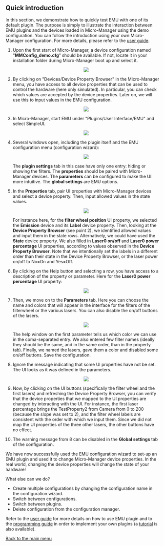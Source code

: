 ## Quick introduction

In this section, we demonstrate how to quickly test EMU with one of its default plugin. The purpose is simply to illustrate the interaction between EMU plugins and the devices loaded in Micro-Manager using the demo configuration. You can follow the introduction using your own Micro-Manager configuration. For more details, please refer to the [user guide](userguide.md).

1. Upon the first start of Micro-Manager, a device configuration named "**MMConfig_demo.cfg**" should be available. If not, locate it in your installation folder during Micro-Manager boot up and select it. 

   <p align="center">
   <img src="img/qi-start.png">
   </p>

2. By clicking on "Devices/Device Property Browser" in the Micro-Manager menu, you have access to all device properties that can be used to control the hardware (here only simulated). In particular, you can check which values are accepted by the device properties. Later on, we will use this to input values in the EMU configuration.

   <p align="center">
   <img src="img/qi-dpb.png">
   </p>

3. In Micro-Manager, start EMU under "Plugins/User Interface/EMU" and select SimpleUI.

   <p align="center">
   <img src="img/qi-select-plugin.png">
   </p>

4. Several windows open, including the plugin itself and the EMU configuration menu (configuration wizard):

   <p align="center">
   <img src="img/qi-wizard.png">
   </p>

   The **plugin settings** tab in this case have only one entry: hiding or showing the filters. The **properties** should be paired with Micro-Manager devices. The **parameters** can be configured to make the UI more intuitive. The **global settings** are EMU options.

5. In the **Properties** tab, pair UI properties with Micro-Manager devices and select a device property. Then, input allowed values in the state values.

   <p align="center">
   <img src="img/qi-props.PNG">
   </p>


   For instance here, for the **filter wheel position** UI property, we selected the **Emission** device and its **Label** device property. Then, looking at the **Device Property Browser** (see point 2), we identified allowed values and input them in the state rows. Alternatively, we could have used the **State** device property.
   We also filled in **Laser0 on/off** and **Laser0 power percentage** UI properties, according to values observed in the **Device Property Browser**.
   Note that we intentionally set the labels in a different order than their state in the Device Property Browser, or the laser power on/off to No=On and Yes=Off.

6. By clicking on the Help button and selecting a row, you have access to a description of the property or parameter. Here for the **Laser0 power percentage** UI property:

   <p align="center">
   <img src="img/qi-help.PNG">
   </p>

7. Then, we move on to the **Parameters** tab. Here you can choose the name and colors that will appear in the interface for the filters of the filterwheel or the various lasers. You can also disable the on/off buttons of the lasers.

   <p align="center">
   <img src="img/qi-params.PNG">
   </p>


   The help window on the first parameter tells us which color we can use in the coma-separated entry. We also entered few filter names (ideally they should be the same, and in the same order, than in the property tab). Finally, we named the lasers, gave them a color and disabled some on/off buttons. Save the configuration.

8. Ignore the message indicating that some UI properties have not be set. The UI looks as it was defined in the parameters.

   <p align="center">
   <img src="img/qi-ui.png">
   </p>

9. Now, by clicking on the UI buttons (specifically the filter wheel and the first lasers) and refreshing the Device Property Browser, you can verify that the device properties that we mapped to the UI properties are changed by interacting with the UI. For instance, the first laser percentage brings the TestProperty2 from Camera from 0 to 200 (because the slope was set to 2), and the filter wheel labels are consistent with the order with which we input them.
   Since we did not map the UI properties of the three other lasers, the other buttons have no effect.

10. The warning message from 8 can be disabled in the **Global settings** tab of the configuration.

We have now successfully used the EMU configuration wizard to set-up an EMU plugin and used it to change Micro-Manager device properties. In the real world, changing the device properties will change the state of your hardware!

What else can we do?

- Create multiple configurations by changing the configuration name in the configuration wizard.
- Switch between configurations.
- Switch between plugins.
- Delete configuration from the configuration manager.

Refer to the [user guide](userguide.md) for more details on how to use EMU plugin and to the [programming guide](programmingguide.md) in order to implement your own plugins (a [tutorial](tutorial) is also available).

[Back to the main menu](index.md)

